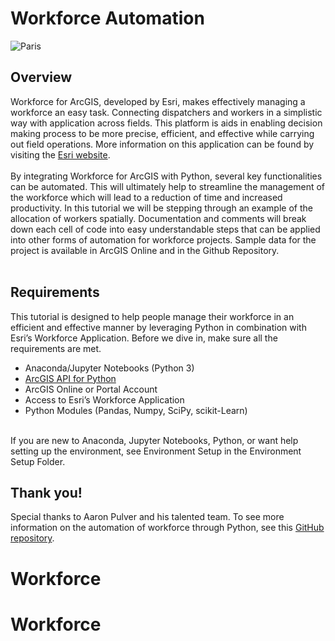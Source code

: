 # Workforce Automation


<img src="https://d1kzzle2o3w7pf.cloudfront.net/overview-dc0b77c28a2774e095becc5777197076.png" alt="Paris" class="center">


## Overview

Workforce for ArcGIS, developed by Esri, makes effectively managing a workforce an easy task. Connecting dispatchers and workers in a simplistic way with application across fields. This platform is aids in enabling decision making process to be more precise, efficient, and effective while carrying out field operations. More information on this application can be found by visiting the [Esri website](http://www.esri.com/products/workforce).
<br>
<br>
By integrating Workforce for ArcGIS with Python, several key functionalities can be automated. This will ultimately help to streamline the management of the workforce which will lead to a reduction of time and increased productivity. In this tutorial we will be stepping through an example of the allocation of workers spatially. Documentation and comments will break down each cell of code into easy understandable steps that can be applied into other forms of automation for workforce projects. Sample data for the project is available in ArcGIS Online and in the Github Repository. 
<br>
<br>


## Requirements
This tutorial is designed to help people manage their workforce in an efficient and effective manner by leveraging Python in combination with Esri’s Workforce Application. Before we dive in, make sure all the requirements are met. 
<br>
* Anaconda/Jupyter Notebooks (Python 3)
* [ArcGIS API for Python](https://developers.arcgis.com/python/)
* ArcGIS Online or Portal Account
* Access to Esri’s Workforce Application
* Python Modules (Pandas, Numpy, SciPy, scikit-Learn)

<br>
If you are new to Anaconda, Jupyter Notebooks, Python, or want help setting up the environment, see Environment Setup in the Environment Setup Folder.
<br>

## Thank you!
Special thanks to Aaron Pulver and his talented team. To see more information on the automation of workforce through Python, see this [GitHub repository](https://github.com/Esri/workforce-scripts). 
<br>
# Workforce
# Workforce
